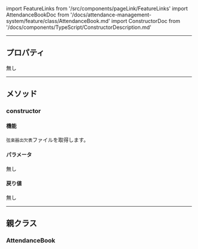import FeatureLinks from '/src/components/pageLink/FeatureLinks'
import AttendanceBookDoc from '/docs/attendance-management-system/feature/class/AttendanceBook.md'
import ConstructorDoc from '/docs/components/TypeScript/ConstructorDescription.md'

<FeatureLinks component='StringsAttendanceBook' type='class' project='attendance-management-system' />

---


## プロパティ
無し

---

## メソッド

### constructor
#### 機能
`弦楽器出欠表`ファイルを取得します。

<ConstructorDoc />

#### パラメータ
無し

#### 戻り値
無し

---

## 親クラス
### AttendanceBook
> <AttendanceBookDoc />